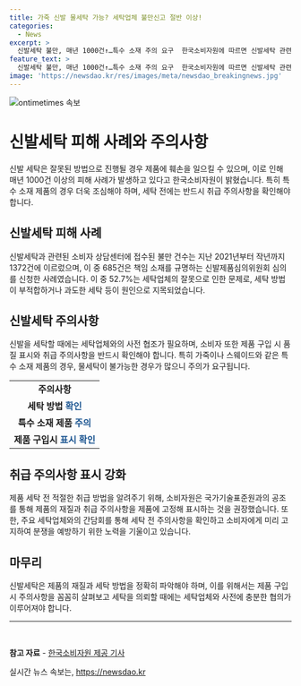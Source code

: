 ```yaml
---
title: 가죽 신발 물세탁 가능? 세탁업체 불만신고 절반 이상!
categories:
  - News
excerpt: >
  신발세탁 불만, 매년 1000건↑…특수 소재 주의 요구  한국소비자원에 따르면 신발세탁 관련 피해 신고가 매년 1000건 이상씩 접수되고 있으며, 소비자분쟁 발생에 따른 책임 소재가 논란이다. 특히, 특수 소재 제품을 물 세탁해 분쟁이 발생하는 경우도 있음에 주의가 필요하다고 설명했다. 이에 소비자원은 세탁업체와의 협조로 세탁 전 주의사항을 고지하고, 소비자는 제품 구입 시 품질 표시와 취급 주의사항을 확인하고 세탁 시 주의를 요청했다.
feature_text: >
  신발세탁 불만, 매년 1000건↑…특수 소재 주의 요구  한국소비자원에 따르면 신발세탁 관련 피해 신고가 매년 1000건 이상씩 접수되고 있으며, 소비자분쟁 발생에 따른 책임 소재가 논란이다. 특히, 특수 소재 제품을 물 세탁해 분쟁이 발생하는 경우도 있음에 주의가 필요하다고 설명했다. 이에 소비자원은 세탁업체와의 협조로 세탁 전 주의사항을 고지하고, 소비자는 제품 구입 시 품질 표시와 취급 주의사항을 확인하고 세탁 시 주의를 요청했다.
image: 'https://newsdao.kr/res/images/meta/newsdao_breakingnews.jpg'
---
```


<p><img src="https://newsdao.kr/res/images/meta/newsdao_breakingnews.jpg" alt="ontimetimes 속보" /></p>

<h1>신발세탁 피해 사례와 주의사항</h1>

<p data-ke-size="size16">신발 세탁은 잘못된 방법으로 진행될 경우 제품에 훼손을 일으킬 수 있으며, 이로 인해 매년 1000건 이상의 피해 사례가 발생하고 있다고 한국소비자원이 밝혔습니다. 특히 특수 소재 제품의 경우 더욱 조심해야 하며, 세탁 전에는 반드시 취급 주의사항을 확인해야 합니다.</p>

<h2 data-ke-size="size24">신발세탁 피해 사례</h2>

<p data-ke-size="size16">신발세탁과 관련된 소비자 상담센터에 접수된 불만 건수는 지난 2021년부터 작년까지 1372건에 이르렀으며, 이 중 685건은 책임 소재를 규명하는 신발제품심의위원회 심의를 신청한 사례였습니다. 이 중 52.7%는 세탁업체의 잘못으로 인한 문제로, 세탁 방법이 부적합하거나 과도한 세탁 등이 원인으로 지목되었습니다.</p>

<h2 data-ke-size="size24">신발세탁 주의사항</h2>

<p data-ke-size="size16">신발을 세탁할 때에는 세탁업체와의 사전 협조가 필요하며, 소비자 또한 제품 구입 시 품질 표시와 취급 주의사항을 반드시 확인해야 합니다. 특히 가죽이나 스웨이드와 같은 특수 소재 제품의 경우, 물세탁이 불가능한 경우가 많으니 주의가 요구됩니다.</p>

<table>
  <tbody>
    <tr>
      <td style="text-align: center; height: 17px;"><b>주의사항</b></td>
    </tr>
    <tr>
      <td style="text-align: center; height: 17px;"><b>세탁 방법<span style="color: #1a5490;"> 확인</span></b></td>
    </tr>
    <tr>
      <td style="text-align: center; height: 17px;"><b>특수 소재 제품<span style="color: #1a5490;"> 주의</span></b></td>
    </tr>
    <tr>
      <td style="text-align: center; height: 17px;"><b>제품 구입시<span style="color: #1a5490;"> 표시 확인</span></b></td>
    </tr>
  </tbody>
</table>

<h2 data-ke-size="size24">취급 주의사항 표시 강화</h2>

<p data-ke-size="size16">제품 세탁 전 적절한 취급 방법을 알려주기 위해, 소비자원은 국가기술표준원과의 공조를 통해 제품의 재질과 취급 주의사항을 제품에 고정해 표시하는 것을 권장했습니다. 또한, 주요 세탁업체와의 간담회를 통해 세탁 전 주의사항을 확인하고 소비자에게 미리 고지하여 분쟁을 예방하기 위한 노력을 기울이고 있습니다.</p>

<h2 data-ke-size="size24">마무리</h2>

<p data-ke-size="size16">신발세탁은 제품의 재질과 세탁 방법을 정확히 파악해야 하며, 이를 위해서는 제품 구입 시 주의사항을 꼼꼼히 살펴보고 세탁을 의뢰할 때에는 세탁업체와 사전에 충분한 협의가 이루어져야 합니다.</p>

<hr>

<p data-ke-size="size16">&nbsp;</p>

<p><strong>참고 자료</strong>
- <a href="https://www.yna.co.kr/view/AKR20230703051000017">한국소비자원 제공 기사</a></p>
실시간 뉴스 속보는, <a href="https://newsdao.kr" rel="dofollow">https://newsdao.kr</a>


